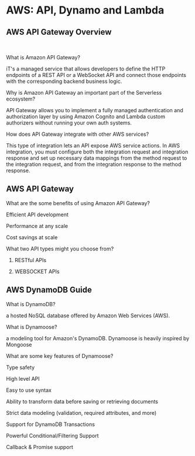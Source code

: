 # AWS: API, Dynamo and Lambda

## AWS API Gateway Overview
<br>

What is Amazon API Gateway?

iT's a managed service that allows developers to define the HTTP endpoints of a REST API or a WebSocket API and connect those endpoints with the corresponding backend business logic. 

Why is Amazon API Gateway an important part of the Serverless ecosystem?

API Gateway allows you to implement a fully managed authentication and authorization layer by using Amazon Cognito and Lambda custom authorizers without running your own auth systems.


How does API Gateway integrate with other AWS services?

This type of integration lets an API expose AWS service actions. In AWS integration, you must configure both the integration request and integration response and set up necessary data mappings from the method request to the integration request, and from the integration response to the method response.


## AWS API Gateway

What are the some benefits of using Amazon API Gateway?

Efficient API development

Performance at any scale


Cost savings at scale

What two API types might you choose from?

1. RESTful APIs

2. WEBSOCKET APIs


## AWS DynamoDB Guide

What is DynamoDB?

 a hosted NoSQL database offered by Amazon Web Services (AWS).

What is Dynamoose?

 a modeling tool for Amazon's DynamoDB. Dynamoose is heavily inspired by Mongoose


 What are some key features of Dynamoose?

Type safety

High level API

Easy to use syntax

Ability to transform data before saving or retrieving documents

Strict data modeling (validation, required attributes, and more)

Support for DynamoDB Transactions

Powerful Conditional/Filtering Support

Callback & Promise support

